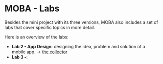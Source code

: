 # MOBA - Labs

Besides the mini project with its three versions, MOBA also includes a set of labs that cover specific topics in more detail.

Here is an overview of the labs:
- **Lab 2 - App Design**: designing the idea, problem and solution of a mobile app. -> [the collector](p02-app-design/the-collector.md)
- **Lab 3 -**:
